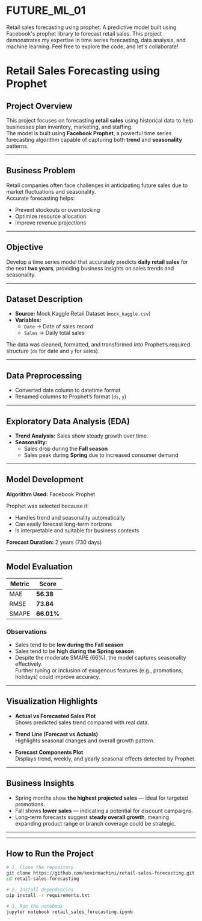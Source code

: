 # FUTURE_ML_01
Retail sales forecasting using prophet: A predictive model built using Facebook's prophet library to forecast retail sales. This project demonstrates my expertise in time series forecasting, data analysis, and machine learning. Feel free to explore the code, and let's collaborate!



#  Retail Sales Forecasting using Prophet

##  Project Overview
This project focuses on forecasting **retail sales** using historical data to help businesses plan inventory, marketing, and staffing.  
The model is built using **Facebook Prophet**, a powerful time series forecasting algorithm capable of capturing both **trend** and **seasonality** patterns.

---

##  Business Problem
Retail companies often face challenges in anticipating future sales due to market fluctuations and seasonality.  
Accurate forecasting helps:
- Prevent stockouts or overstocking  
- Optimize resource allocation  
- Improve revenue projections  

---

##  Objective
Develop a time series model that accurately predicts **daily retail sales** for the next **two years**, providing business insights on sales trends and seasonality.

---

##  Dataset Description
- **Source:** Mock Kaggle Retail Dataset (`mock_kaggle.csv`)
- **Variables:**
  - `Date` → Date of sales record  
  - `Sales` → Daily total sales
   

The data was cleaned, formatted, and transformed into Prophet’s required structure (`ds` for date and `y` for sales).

---

##  Data Preprocessing
- Converted date column to datetime format    
- Renamed columns to Prophet’s format (`ds`, `y`)
  

---

##  Exploratory Data Analysis (EDA)
- **Trend Analysis:** Sales show steady growth over time.  
- **Seasonality:**  
  - Sales drop during the **Fall season**  
  - Sales peak during **Spring** due to increased consumer demand  

---

##  Model Development
**Algorithm Used:** Facebook Prophet  

Prophet was selected because it:
- Handles trend and seasonality automatically  
- Can easily forecast long-term horizons  
- Is interpretable and suitable for business contexts  

**Forecast Duration:** 2 years (730 days)

---

## Model Evaluation

| Metric | Score |
|---------|-------|
| MAE | **56.38** |
| RMSE | **73.84** |
| SMAPE | **66.01%** |

###  Observations
- Sales tend to be **low during the Fall season**  
- Sales tend to be **high during the Spring season**  
- Despite the moderate SMAPE (66%), the model captures seasonality effectively.  
  Further tuning or inclusion of exogenous features (e.g., promotions, holidays) could improve accuracy.

---

##  Visualization Highlights
- **Actual vs Forecasted Sales Plot**  
  Shows predicted sales trend compared with real data.
  
- **Trend Line (Forecast vs Actuals)**  
  Highlights seasonal changes and overall growth pattern.

- **Forecast Components Plot**  
  Displays trend, weekly, and yearly seasonal effects detected by Prophet.

---

##  Business Insights
- Spring months show **the highest projected sales** — ideal for targeted promotions.  
- Fall shows **lower sales** — indicating a potential for discount campaigns.  
- Long-term forecasts suggest **steady overall growth**, meaning expanding product range or branch coverage could be strategic.

---

---

##  How to Run the Project
```bash
# 1. Clone the repository
git clone https://github.com/kevinmachini/retail-sales-forecasting.git
cd retail-sales-forecasting

# 2. Install dependencies
pip install -r requirements.txt

# 3. Run the notebook
jupyter notebook retail_sales_forecasting.ipynb
